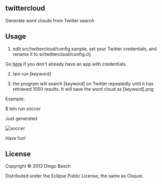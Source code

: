 ## twittercloud

Generate word clouds from Twitter search

## Usage

1) edit src/twittercloud/config.sample, set your Twitter credentials, and rename it to 
sr/twittercloud/config.clj

Go [here](https://dev.twitter.com/apps/new) if you don't already have an app with credentials.

2) lein run [keyword]

3) the program will search [keyword] on Twitter repeatedly until it has retrieved 1000 results.
It will save the word cloud as [keyword].png

Example:

$ lein run soccer

Just generated

![soccer](https://raw.github.com/dbasch/twittercloud/master/soccer.png)

Have fun!

## License

Copyright © 2013 Diego Basch

Distributed under the Eclipse Public License, the same as Clojure.
